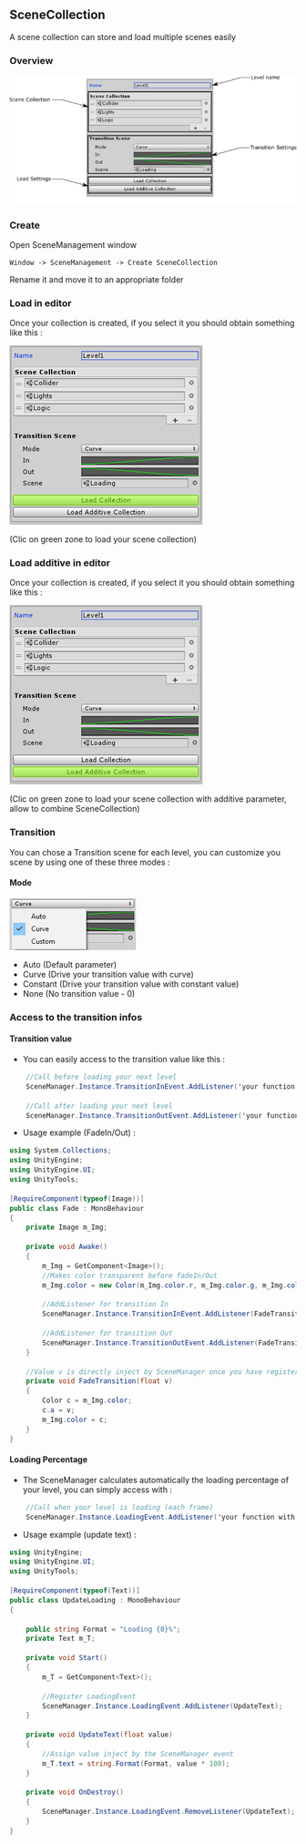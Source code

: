 ## SceneCollection

A scene collection can store and load multiple scenes easily

### Overview
![SceneCollection panel](https://github.com/Nicolas-Constanty/UnityTools/blob/master/docs/images/SceneCollectionPanel.png)

### Create

Open SceneManagement window
```
Window -> SceneManagement -> Create SceneCollection
```

Rename it and move it to an appropriate folder

### Load in editor

Once your collection is created, if you select it you should obtain something like this :

![Capture load collection](https://github.com/Nicolas-Constanty/UnityTools/blob/master/docs/images/SceneCollection-LoadCollection.png)

(Clic on green zone to load your scene collection)

### Load additive in editor

Once your collection is created, if you select it you should obtain something like this :

![Capture load additive collection](https://github.com/Nicolas-Constanty/UnityTools/blob/master/docs/images/SceneCollection-LoadAdditiveCollection.png)

(Clic on green zone to load your scene collection with additive parameter, allow to combine SceneCollection)

### Transition

You can chose a Transition scene for each level, you can customize you scene by using one of these three modes :

#### Mode
![Capture mode](https://github.com/Nicolas-Constanty/UnityTools/blob/master/docs/images/SceneCollection-Mode.png)

* Auto (Default parameter)
* Curve (Drive your transition value with curve)
* Constant (Drive your transition value with constant value)
* None (No transition value - 0)
 
### Access to the transition infos 
 
#### Transition value 
 
* You can easily access to the transition value like this : 
 
```csharp 
    //Call before loading your next level 
    SceneManager.Instance.TransitionInEvent.AddListener('your function with float parameter'); 
     
    //Call after loading your next level 
    SceneManager.Instance.TransitionOutEvent.AddListener('your function with float parameter'); 
``` 
 
* Usage example (FadeIn/Out) : 
 
```csharp 
using System.Collections; 
using UnityEngine; 
using UnityEngine.UI; 
using UnityTools; 
 
[RequireComponent(typeof(Image))] 
public class Fade : MonoBehaviour 
{ 
    private Image m_Img; 
 
    private void Awake() 
    { 
        m_Img = GetComponent<Image>(); 
        //Makes color transparent before fadeIn/Out 
        m_Img.color = new Color(m_Img.color.r, m_Img.color.g, m_Img.color.b, 0); 
 
        //AddListener for transition In 
        SceneManager.Instance.TransitionInEvent.AddListener(FadeTransition); 
 
        //AddListener for transition Out 
        SceneManager.Instance.TransitionOutEvent.AddListener(FadeTransition); 
    } 
 
    //Value v is directly inject by SceneManager once you have register these events 
    private void FadeTransition(float v) 
    { 
        Color c = m_Img.color; 
        c.a = v; 
        m_Img.color = c; 
    } 
} 
``` 
 
#### Loading Percentage 
 
* The SceneManager calculates automatically the loading percentage of your level, you can simply access with : 
 
```csharp 
    //Call when your level is loading (each frame) 
    SceneManager.Instance.LoadingEvent.AddListener('your function with float parameter'); 
``` 
 
* Usage example (update text) : 
 
```csharp 
using UnityEngine; 
using UnityEngine.UI; 
using UnityTools; 
 
[RequireComponent(typeof(Text))] 
public class UpdateLoading : MonoBehaviour 
{ 
 
    public string Format = "Loading {0}%"; 
    private Text m_T; 
 
    private void Start() 
    { 
        m_T = GetComponent<Text>(); 
         
        //Register LoadingEvent 
        SceneManager.Instance.LoadingEvent.AddListener(UpdateText); 
    } 
 
    private void UpdateText(float value) 
    { 
        //Assign value inject by the SceneManager event 
        m_T.text = string.Format(Format, value * 100); 
    } 
 
    private void OnDestroy() 
    { 
        SceneManager.Instance.LoadingEvent.RemoveListener(UpdateText); 
    } 
} 
 
``` 

